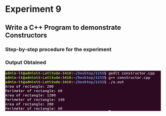 # Experiment 9
## Write a C++ Program to demonstrate Constructors 

### Step-by-step procedure for the experiment

### Output Obtained

![Test Image 1](constructor.png)

